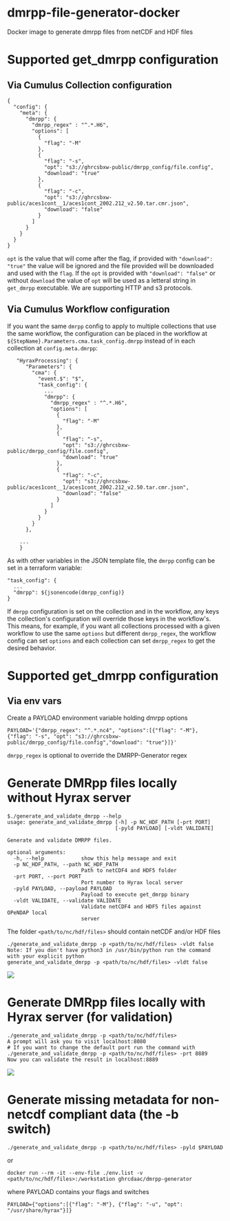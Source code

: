 # dmrpp-file-generator-docker
Docker image to generate dmrpp files from netCDF and HDF files
# Supported get_dmrpp configuration

## Via Cumulus Collection configuration
```code
{
  "config": {
    "meta": {
      "dmrpp": {
        "dmrpp_regex" : "^.*.H6",
        "options": [
          {
            "flag": "-M"
          },
          {
            "flag": "-s",
            "opt": "s3://ghrcsbxw-public/dmrpp_config/file.config",
            "download": "true"
          },
          {
            "flag": "-c",
            "opt": "s3://ghrcsbxw-public/aces1cont__1/aces1cont_2002.212_v2.50.tar.cmr.json",
            "download": "false"
          }
        ]
      }
    }
  }
}
```

`opt` is the value that will come after the flag, if provided with `"download": "true"` the value will be ignored and the file provided will be downloaded and used with the `flag`.
If the `opt` is provided with `"download": "false"` or without `download` the value of `opt` will be used as a letteral string in `get_dmrpp` executable.
We are supporting HTTP and s3 protocols.

## Via Cumulus Workflow configuration

If you want the same `dmrpp` config to apply to multiple collections that use
the same workflow, the configuration can be placed in the workflow at
`${StepName}.Parameters.cma.task_config.dmrpp` instead of in each collection at
`config.meta.dmrpp`:

```
   "HyraxProcessing": {
      "Parameters": {
        "cma": {
          "event.$": "$",
          "task_config": {
            ...
            "dmrpp": {
              "dmrpp_regex" : "^.*.H6",
              "options": [
                {
                  "flag": "-M"
                },
                {
                  "flag": "-s",
                  "opt": "s3://ghrcsbxw-public/dmrpp_config/file.config",
                  "download": "true"
                },
                {
                  "flag": "-c",
                  "opt": "s3://ghrcsbxw-public/aces1cont__1/aces1cont_2002.212_v2.50.tar.cmr.json",
                  "download": "false"
                }
              ]
            }
          }
        }
      },

    ...
    }
```

As with other variables in the JSON template file, the `dmrpp` config can be set in a terraform variable:

```
"task_config": {
  ...
  "dmrpp": ${jsonencode(dmrpp_config)}
}
```

If `dmrpp` configuration is set on the collection and in the workflow, any keys
the collection's configuration will override those keys in the workflow's. This
means, for example, if you want all collections processed with a given workflow
to use the same `options` but different `dmrpp_regex`, the workflow config can
set `options` and each collection can set `dmrpp_regex` to get the desired
behavior.

# Supported get_dmrpp configuration
## Via env vars
Create a PAYLOAD environment variable holding dmrpp options
```
PAYLOAD='{"dmrpp_regex": "^.*.nc4", "options":[{"flag": "-M"}, {"flag": "-s", "opt": "s3://ghrcsbxw-public/dmrpp_config/file.config","download": "true"}]}'
```
`dmrpp_regex` is optional to override the DMRPP-Generator regex
# Generate DMRpp files locally without Hyrax server
```
$./generate_and_validate_dmrpp --help
usage: generate_and_validate_dmrpp [-h] -p NC_HDF_PATH [-prt PORT]
                                   [-pyld PAYLOAD] [-vldt VALIDATE]

Generate and validate DMRPP files.

optional arguments:
  -h, --help            show this help message and exit
  -p NC_HDF_PATH, --path NC_HDF_PATH
                        Path to netCDF4 and HDF5 folder
  -prt PORT, --port PORT
                        Port number to Hyrax local server
  -pyld PAYLOAD, --payload PAYLOAD
                        Payload to execute get_dmrpp binary
  -vldt VALIDATE, --validate VALIDATE
                        Validate netCDF4 and HDF5 files against OPeNDAP local
                        server
```

The folder `<path/to/nc/hdf/files>` should contain netCDF and/or HDF files
```code
./generate_and_validate_dmrpp -p <path/to/nc/hdf/files> -vldt false
Note: If you don't have python3 in /usr/bin/python run the command with your explicit python
generate_and_validate_dmrpp -p <path/to/nc/hdf/files> -vldt false
```
<a href="https://asciinema.org/a/cwS7DwtEBYcvVVaRzm77wBHuA" target="_blank"><img src="https://asciinema.org/a/cwS7DwtEBYcvVVaRzm77wBHuA.svg" /></a>
# Generate DMRpp files locally with Hyrax server (for validation)

```code
./generate_and_validate_dmrpp -p <path/to/nc/hdf/files>
A prompt will ask you to visit localhost:8080
# If you want to change the default port run the command with
./generate_and_validate_dmrpp -p <path/to/nc/hdf/files> -prt 8889
Now you can validate the result in localhost:8889
```

<a href="https://asciinema.org/a/6F2KsfWPt4FVdlRuTWHhilV7j" target="_blank"><img src="https://asciinema.org/a/6F2KsfWPt4FVdlRuTWHhilV7j.svg" /></a>

# Generate missing metadata for non-netcdf compliant data (the -b switch)
```code
./generate_and_validate_dmrpp -p <path/to/nc/hdf/files> -pyld $PAYLOAD
```
or
```code
docker run --rm -it --env-file ./env.list -v <path/to/nc/hdf/files>:/workstation ghrcdaac/dmrpp-generator
```
where PAYLOAD contains your flags and switches
```code
PAYLOAD={"options":[{"flag": "-M"}, {"flag": "-u", "opt": "/usr/share/hyrax"}]}
```
